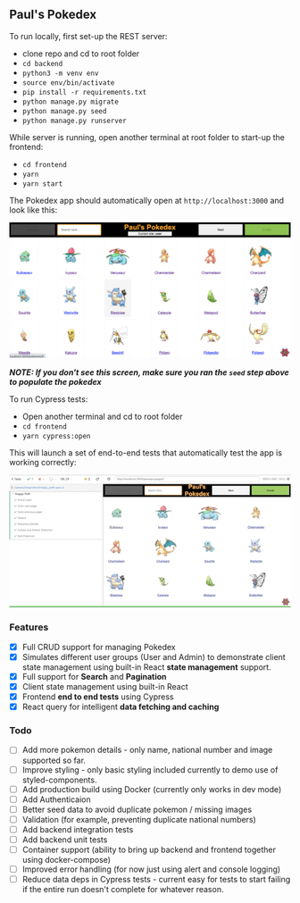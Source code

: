 ## Paul's Pokedex

To run locally, first set-up the REST server:

- clone repo and cd to root folder
- `cd backend`
- `python3 -m venv env`
- `source env/bin/activate`
- `pip install -r requirements.txt`
- `python manage.py migrate`
- `python manage.py seed`
- `python manage.py runserver`

While server is running, open another terminal at root folder to start-up the
frontend:

- `cd frontend`
- `yarn`
- `yarn start`

The Pokedex app should automatically open at `http://localhost:3000` and look
like this:

![App Screenshot](./docs/images/app-screenshot.png)

**_NOTE: If you don't see this screen, make sure you ran the `seed` step above
to populate the pokedex_**

To run Cypress tests:

- Open another terminal and cd to root folder
- `cd frontend`
- `yarn cypress:open`

This will launch a set of end-to-end tests that automatically test the app is
working correctly:

![Cypress Screenshot](./docs/images/cypress.gif)

### Features

- [x] Full CRUD support for managing Pokedex
- [x] Simulates different user groups (User and Admin) to demonstrate client
      state management using built-in React **state management** support.
- [x] Full support for **Search** and **Pagination**
- [x] Client state management using built-in React
- [x] Frontend **end to end tests** using Cypress
- [x] React query for intelligent **data fetching and caching**

### Todo

- [ ] Add more pokemon details - only name, national number and image supported
      so far.
- [ ] Improve styling - only basic styling included currently to demo use of
      styled-components.
- [ ] Add production build using Docker (currently only works in dev mode)
- [ ] Add Authenticaion
- [ ] Better seed data to avoid duplicate pokemon / missing images
- [ ] Validation (for example, preventing duplicate national numbers)
- [ ] Add backend integration tests
- [ ] Add backend unit tests
- [ ] Container support (ability to bring up backend and frontend together using
      docker-compose)
- [ ] Improved error handling (for now just using alert and console logging)
- [ ] Reduce data deps in Cypress tests - current easy for tests to start
      failing if the entire run doesn't complete for whatever reason.
